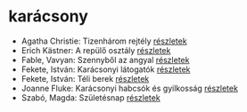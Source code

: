 # karácsony

- Agatha Christie: Tizenhárom rejtély [részletek](_details/%7Bopf.creator%7D.md#id_259)
- Erich Kästner: A repülő osztály [részletek](_details/%7Bopf.creator%7D.md#id_964)
- Fable, Vavyan: Szennyből az angyal [részletek](_details/%7Bopf.creator%7D.md#id_1159)
- Fekete, István: Karácsonyi látogatók [részletek](_details/%7Bopf.creator%7D.md#id_731)
- Fekete, István: Téli berek [részletek](_details/%7Bopf.creator%7D.md#id_267)
- Joanne Fluke: Karácsonyi habcsók és gyilkosság [részletek](_details/%7Bopf.creator%7D.md#id_625)
- Szabó, Magda: Születésnap [részletek](_details/%7Bopf.creator%7D.md#id_1337)